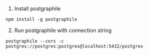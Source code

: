 1. Install postgraphile

`npm install -g postgraphile`

2. Run postgraphile with connection string

`postgraphile --cors -c postgres://postgres:postgres@localhost:5432/postgres`
